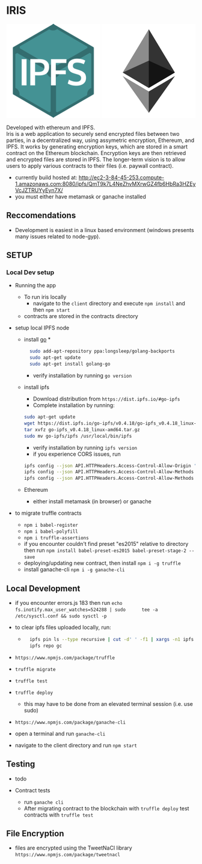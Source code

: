 # IRIS

<div>
  <img src="https://github.com/driemworks/ipfs-ether-demo/blob/master/resources/ipfs-logo.png" width="250" height="250" >
  <img src="https://github.com/driemworks/ipfs-ether-demo/blob/master/resources/ethereum.jpg" width="250" height="250" />
</div>

Developed with ethereum and IPFS.
<br>
Iris is a web application to securely send encrypted files between two parties, in a decentralized way, using assymetric encryption, Ethereum, and IPFS. It works by generating encryption keys, which are stored in a smart contract on the Ethereum blockchain. Encryption keys are then retrieved and encrypted files are stored in IPFS. The longer-term vision is to allow users to apply various contracts to their files (i.e. paywall contract).

* currently build hosted at: http://ec2-3-84-45-253.compute-1.amazonaws.com:8080/ipfs/QmT9k7L4NeZhvMXrwGZ4fb6HbRa3HZEyVcJZTRUYyEyn7X/
* you must either have metamask or ganache installed

## Reccomendations

* Development is easiest in a linux based environment (windows presents many issues related to node-gyp).

## SETUP

### Local Dev setup

* Running the app
  * To run iris locally
    * navigate to the `client` directory and execute `npm install` and then `npm start`
  * contracts are stored in the contracts directory

* setup local IPFS node

  * install [go](https://github.com/golang/go/wiki/Ubuntu)
    *

    ``` bash
      sudo add-apt-repository ppa:longsleep/golang-backports
      sudo apt-get update
      sudo apt-get install golang-go
    ```

    * verify installation by running `go version`
  * install ipfs
    * Download distribution from `https://dist.ipfs.io/#go-ipfs`
    * Complete installation by running:

    ``` bash
    sudo apt-get update
    wget https://dist.ipfs.io/go-ipfs/v0.4.18/go-ipfs_v0.4.18_linux-amd64.tar.gz
    tar xvfz go-ipfs_v0.4.18_linux-amd64.tar.gz
    sudo mv go-ipfs/ipfs /usr/local/bin/ipfs
    ```

    * verify installation by running `ipfs version`
    * if you experience CORS issues, run

    ``` bash
    ipfs config --json API.HTTPHeaders.Access-Control-Allow-Origin '["*"]'
    ipfs config --json API.HTTPHeaders.Access-Control-Allow-Methods '["PUT", "GET", "POST"]'
    ipfs config --json API.HTTPHeaders.Access-Control-Allow-Methods '["*"]'
    ```

  * Ethereum
    * either install metamask (in browser) or ganache

* to migrate truffle contracts
  * `npm i babel-register`
  * `npm i babel-polyfill`
  * `npm i truffle-assertions`
  * if you encounter couldn't find preset "es2015" relative to directory then run `npm install babel-preset-es2015 babel-preset-stage-2 --save`
  * deploying/updating new contract, then install `npm i -g truffle`
  * install ganache-cli `npm i -g ganache-cli`

## Local Development

* if you encounter errors.js 183 then run `echo fs.inotify.max_user_watches=524288 | sudo      tee -a /etc/sysctl.conf && sudo sysctl -p`

* to clear ipfs files uploaded locally, run:

  * ``` bash
      ipfs pin ls --type recursive | cut -d' ' -f1 | xargs -n1 ipfs pin rm
      ipfs repo gc
    ```

* `https://www.npmjs.com/package/truffle`
* `truffle migrate`
* `truffle test`
* `truffle deploy`
  * this may have to be done from an elevated terminal session (i.e. use sudo)
* `https://www.npmjs.com/package/ganache-cli`
* open a terminal and run `ganache-cli`
* navigate to the client directory and run `npm start`

## Testing

* todo

* Contract tests
  * run `ganache cli`
  * After migrating contract to the blockchain with `truffle deploy` test contracts with `truffle test`

## File Encryption

* files are encrypted using the TweetNaCl library `https://www.npmjs.com/package/tweetnacl`

